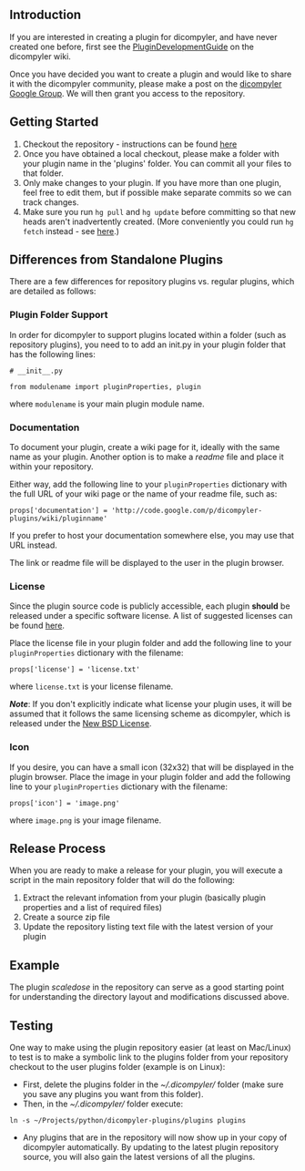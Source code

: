## Introduction ##

If you are interested in creating a plugin for dicompyler, and have never created one before, first see the [PluginDevelopmentGuide](http://code.google.com/p/dicompyler/wiki/PluginDevelopmentGuide) on the dicompyler wiki.

Once you have decided you want to create a plugin and would like to share it with the dicompyler community, please make a post on the [dicompyler Google Group](http://groups.google.com/group/dicompyler). We will then grant you access to the repository.

## Getting Started ##

  1. Checkout the repository - instructions can be found [here](http://code.google.com/p/dicompyler-plugins/source/checkout)
  1. Once you have obtained a local checkout, please make a folder with your plugin name in the 'plugins' folder. You can commit all your files to that folder.
  1. Only make changes to your plugin. If you have more than one plugin, feel free to edit them, but if possible make separate commits so we can track changes.
  1. Make sure you run `hg pull` and `hg update` before committing so that new heads aren't inadvertently created. (More conveniently you could run `hg fetch` instead - see [here](http://mercurial.selenic.com/wiki/FetchExtension).)

## Differences from Standalone Plugins ##

There are a few differences for repository plugins vs. regular plugins, which are detailed as follows:

### Plugin Folder Support ###

In order for dicompyler to support plugins located within a folder (such as repository plugins), you need to to add an init.py in your plugin folder that has the following lines:

```
# __init__.py

from modulename import pluginProperties, plugin
```

where `modulename` is your main plugin module name.

### Documentation ###

To document your plugin, create a wiki page for it, ideally with the same name as your plugin. Another option is to make a _readme_ file and place it within your repository.

Either way, add the following line to your `pluginProperties` dictionary with the full URL of your wiki page or the name of your readme file, such as:

```
props['documentation'] = 'http://code.google.com/p/dicompyler-plugins/wiki/pluginname'
```

If you prefer to host your documentation somewhere else, you may use that URL instead.

The link or readme file will be displayed to the user in the plugin browser.


### License ###

Since the plugin source code is publicly accessible, each plugin **should** be released under a specific software license. A list of suggested licenses can be found [here](http://www.opensource.org/licenses/category).

Place the license file in your plugin folder and add the following line to your `pluginProperties` dictionary with the filename:

```
props['license'] = 'license.txt'
```

where `license.txt` is your license filename.

_**Note**_: If you don't explicitly indicate what license your plugin uses, it will be assumed that it follows the same licensing scheme as dicompyler, which is released under the [New BSD License](http://www.opensource.org/licenses/bsd-license.php).

### Icon ###

If you desire, you can have a small icon (32x32) that will be displayed in the plugin browser. Place the image in your plugin folder and add the following line to your `pluginProperties` dictionary with the filename:

```
props['icon'] = 'image.png'
```

where `image.png` is your image filename.

## Release Process ##

When you are ready to make a release for your plugin, you will execute a script in the main repository folder that will do the following:
  1. Extract the relevant infomation from your plugin (basically plugin properties and a list of required files)
  1. Create a source zip file
  1. Update the repository listing text file with the latest version of your plugin

## Example ##

The plugin _scaledose_ in the repository can serve as a good starting point for understanding the directory layout and modifications discussed above.

## Testing ##

One way to make using the plugin repository easier (at least on Mac/Linux) to test is to make a symbolic link to the plugins folder from your repository checkout to the user plugins folder (example is on Linux):

  * First, delete the plugins folder in the _~/.dicompyler/_ folder (make sure you save any plugins you want from this folder).
  * Then, in the _~/.dicompyler/_ folder execute:

```
ln -s ~/Projects/python/dicompyler-plugins/plugins plugins
```

  * Any plugins that are in the repository will now show up in your copy of dicompyler automatically. By updating to the latest plugin repository source, you will also gain the latest versions of all the plugins.